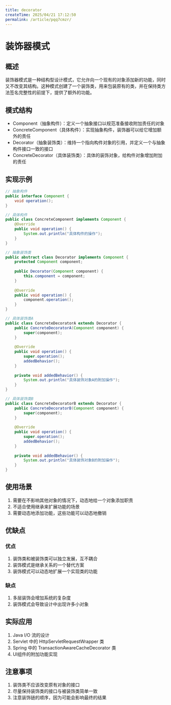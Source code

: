 ```yaml
---
title: decorator
createTime: 2025/04/21 17:12:50
permalink: /article/pqq7cmzr/
---
```

# 装饰器模式

## 概述

装饰器模式是一种结构型设计模式，它允许向一个现有的对象添加新的功能，同时又不改变其结构。这种模式创建了一个装饰类，用来包装原有的类，并在保持类方法签名完整性的前提下，提供了额外的功能。

## 模式结构

- Component（抽象构件）：定义一个抽象接口以规范准备接收附加责任的对象
- ConcreteComponent（具体构件）：实现抽象构件，装饰器可以给它增加额外的责任
- Decorator（抽象装饰类）：维持一个指向构件对象的引用，并定义一个与抽象构件接口一致的接口
- ConcreteDecorator（具体装饰类）：具体的装饰对象，给构件对象增加附加的责任

## 实现示例

```java
// 抽象构件
public interface Component {
    void operation();
}

// 具体构件
public class ConcreteComponent implements Component {
    @Override
    public void operation() {
        System.out.println("具体构件的操作");
    }
}

// 抽象装饰类
public abstract class Decorator implements Component {
    protected Component component;
    
    public Decorator(Component component) {
        this.component = component;
    }
    
    @Override
    public void operation() {
        component.operation();
    }
}

// 具体装饰类A
public class ConcreteDecoratorA extends Decorator {
    public ConcreteDecoratorA(Component component) {
        super(component);
    }
    
    @Override
    public void operation() {
        super.operation();
        addedBehavior();
    }
    
    private void addedBehavior() {
        System.out.println("具体装饰对象A的附加操作");
    }
}

// 具体装饰类B
public class ConcreteDecoratorB extends Decorator {
    public ConcreteDecoratorB(Component component) {
        super(component);
    }
    
    @Override
    public void operation() {
        super.operation();
        addedBehavior();
    }
    
    private void addedBehavior() {
        System.out.println("具体装饰对象B的附加操作");
    }
}
```

## 使用场景

1. 需要在不影响其他对象的情况下，动态地给一个对象添加职责
2. 不适合使用继承来扩展功能的场景
3. 需要动态地添加功能，这些功能可以动态地撤销

## 优缺点

### 优点

1. 装饰类和被装饰类可以独立发展，互不耦合
2. 装饰模式是继承关系的一个替代方案
3. 装饰模式可以动态地扩展一个实现类的功能

### 缺点

1. 多层装饰会增加系统的复杂度
2. 装饰模式会导致设计中出现许多小对象

## 实际应用

1. Java I/O 流的设计
2. Servlet 中的 HttpServletRequestWrapper 类
3. Spring 中的 TransactionAwareCacheDecorator 类
4. UI组件的附加功能实现

## 注意事项

1. 装饰类不应该改变原有对象的接口
2. 尽量保持装饰类的接口与被装饰类简单一致
3. 注意装饰链的顺序，因为可能会影响最终的结果